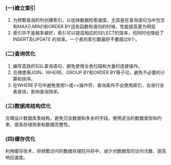 ### (一)建立索引

1. 为频繁查询的列创建索引，以加快数据检索速度。尤其是在查询语句当中包含有MAX(),MIN()和ORDER BY这些函数和语句的时候，性能提高更为明显
2. 索引并不是越多越好，索引可以提高相应的SELECT的效率，但同时也降低了INSERT及UPDATE 的效率。一个表的索引数最好不要超过6个。

### (二)查询优化

1. 编写高效的SQL查询语句，避免使用全表扫描和大量的连接操作。
2. 合理使用JOIN、WHERE、GROUP BY和ORDER BY等子句，避免不必要的计算和排序。
3. 在WHERE子句中避免使用!=或<>操作符，查询条件不会使用索引，会进行全表查询，影响查询效率。

### (三)数据库结构优化

合理设计数据库表结构，避免冗余数据和多余的字段。使用适当的数据类型和约束，提高存储效率和数据完整性。

### (四)缓存优化

利用缓存技术，将频繁访问的数据存储在内存中，减少对数据库的访问次数，提高响应速度。